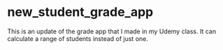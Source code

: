 # new_student_grade_app
This is an update of the grade app that I made in my Udemy class. It can calculate a range of students instead of just one.
